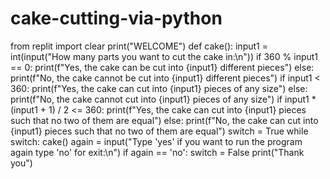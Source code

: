 # cake-cutting-via-python
from replit import clear
print("WELCOME")
def cake():
 input1 = int(input("How many parts you want to cut the cake in:\n"))
 if 360 % input1 == 0:
 print(f"Yes, the cake can be cut into {input1} different pieces")
 else:
 print(f"No, the cake cannot be cut into {input1} different pieces")
 if input1 < 360:
 print(f"Yes, the cake can cut into {input1} pieces of any size")
 else:
 print(f"No, the cake cannot cut into {input1} pieces of any size")
 if input1 * (input1 + 1) / 2 <= 360:
 print(f"Yes, the cake can cut into {input1} pieces such that no two
of them are equal")
 else:
 print(f"No, the cake can cut into {input1} pieces such that no two of
them are equal")
switch = True
while switch:
 cake()
 again = input("Type 'yes' if you want to run the program again type 'no'
for exit:\n")
 if again == 'no':
 switch = False
 print("Thank you")
